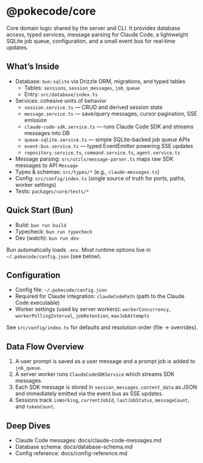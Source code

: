 # @pokecode/core

Core domain logic shared by the server and CLI. It provides database access, typed services, message parsing for Claude Code, a lightweight SQLite job queue, configuration, and a small event bus for real‑time updates.

## What’s Inside

- Database: `bun:sqlite` via Drizzle ORM, migrations, and typed tables
  - Tables: `sessions`, `session_messages`, `job_queue`
  - Entry: `src/database/index.ts`
- Services: cohesive units of behavior
  - `session.service.ts` — CRUD and derived session state
  - `message.service.ts` — save/query messages, cursor pagination, SSE emission
  - `claude-code-sdk.service.ts` — runs Claude Code SDK and streams messages into DB
  - `queue-sqlite.service.ts` — simple SQLite-backed job queue APIs
  - `event-bus.service.ts` — typed EventEmitter powering SSE updates
  - `repository.service.ts`, `command.service.ts`, `agent.service.ts`
- Message parsing: `src/utils/message-parser.ts` maps raw SDK messages to API `Message`
- Types & schemas: `src/types/*` (e.g., `claude-messages.ts`)
- Config: `src/config/index.ts` (single source of truth for ports, paths, worker settings)
- Tests: `packages/core/tests/*`

## Quick Start (Bun)

- Build: `bun run build`
- Typecheck: `bun run typecheck`
- Dev (watch): `bun run dev`

Bun automatically loads `.env`. Most runtime options live in `~/.pokecode/config.json` (see below).

## Configuration

- Config file: `~/.pokecode/config.json`
- Required for Claude integration: `claudeCodePath` (path to the Claude Code executable)
- Worker settings (used by server workers): `workerConcurrency`, `workerPollingInterval`, `jobRetention`, `maxJobAttempts`

See `src/config/index.ts` for defaults and resolution order (file → overrides).

## Data Flow Overview

1) A user prompt is saved as a user message and a prompt job is added to `job_queue`.
2) A server worker runs `ClaudeCodeSDKService` which streams SDK messages.
3) Each SDK message is stored in `session_messages.content_data` as JSON and immediately emitted via the event bus as SSE updates.
4) Sessions track `isWorking`, `currentJobId`, `lastJobStatus`, `messageCount`, and `tokenCount`.

## Deep Dives

- Claude Code messages: docs/claude-code-messages.md
- Database schema: docs/database-schema.md
- Config reference: docs/config-reference.md
